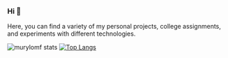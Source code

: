 ### Hi 👋

Here, you can find a variety of my personal projects, college assignments, and experiments with different technologies.

![murylomf stats](https://github-readme-stats.vercel.app/api?username=murylomf&show_icons=true&theme-dracula) [![Top Langs](https://github-readme-stats.vercel.app/api/top-langs/?username=murylomf&layout=compact&hide_progress=true&theme=dracula)](https://github.com/anuraghazra/github-readme-stats)
